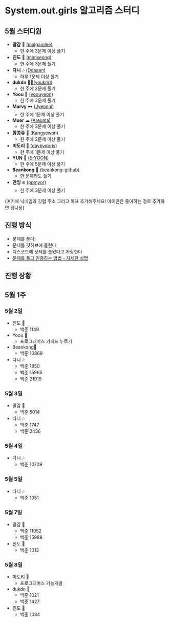 # System.out.girls 알고리즘 스터디

## 5월 스터디원

-   **말감** 🎱 [(malgamlee)](https://github.com/malgamlee)
    -   한 주에 3문제 이상 풀기
-   **진도** 🧶 [(mimseong)](https://github.com/mimseong)
    -   한 주에 3문제 풀기
-   **다니** 🎶 [(Ddaaan)](https://github.com/Ddaaan)
    -   하루 1문제 이상 풀기
-   **dukdn** 🚴‍♀️[(youkm1)](https://github.com/youkm1)
    -   한 주에 2문제 풀기
-   **Yoou** 🐧 [(yoouyeon)](https://github.com/yoouyeon)
    -   한 주에 3문제 풀기
-   **Marvy** 🕶️ [(Jyeonni)](https://github.com/Jyeonni)
    -   한 주에 1문제 이상 풀기
-   **Muer** ☁ [(Areuma)](https://github.com/AReuma)
    -   한 주에 3문제 이상 풀기
-   **깜콩쥬** 🌼 [(Kangyewon)](https://github.com/Kangyewon)
    -   한 주에 2문제 이상 풀기
-   **미도리** 👻 [(daybydoris)](https://github.com/daybydoris)
    -   한 주에 1문제 이상 풀기
-   **YUN** 🌊 [(E-YOON)](https://github.com/E-YOON)
    -   한 주에 5문제 이상 풀기
-   **Beankong** 🌊 [(beankong-github)](https://github.com/beankong-github)
    -   한 문제라도 풀기
-   **안잉** ❄️ [(ppmyor)](https://github.com/ppmyor)
    -   한 주에 3문제 이상 풀기

(여기에 닉네임과 깃헙 주소 그리고 목표 추가해주세요! 아이콘은 좋아하는 걸로 추가하면 됩니당)

## 진행 방식

-   문제를 푼다!
-   문제를 깃허브에 올린다
-   디스코드에 문제를 풀었다고 자랑한다
-   [문제를 풀고 인증하는 방법 - 자세한 설명](https://github.com/malgamlee/algorithm/wiki/%EB%AC%B8%EC%A0%9C%EB%A5%BC-%ED%92%80%EA%B3%A0-%EC%9D%B8%EC%A6%9D%ED%95%98%EB%8A%94-%EB%B0%A9%EB%B2%95)

## 진행 상황

## 5월 1주

### 5월 2일

-   진도 🧶
    -   백준 1149
-   Yoou 🐧
    -   프로그래머스 키패드 누르기
-   Beankong💜
    -   백준 10869
-   다니 🎶
    -   백준 1850
    -   백준 15965
    -   백준 21919

### 5월 3일

-   말감 🎱
    -   백준 5014
-   다니 🎶
    -   백준 1747
    -   백준 2436

### 5월 4일

-   다니 🎶
    -   백준 10709

### 5월 5일

-   다니 🎶
    -   백준 1051

### 5월 7일

-   말감 🎱
    -   백준 11052
    -   백준 15988
-   진도 🧶
    -   백준 1013

### 5월 8일

-   미도리 👻
    -   프로그래머스 기능개발
-   dukdn 🚴‍
    -   백준 1021
    -   백준 1427
-   진도 🧶
    -   백준 1034
